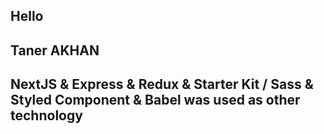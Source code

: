 ## Hello ##
## Taner AKHAN ##
## NextJS & Express & Redux & Starter Kit / Sass & Styled Component & Babel was used as other technology ##